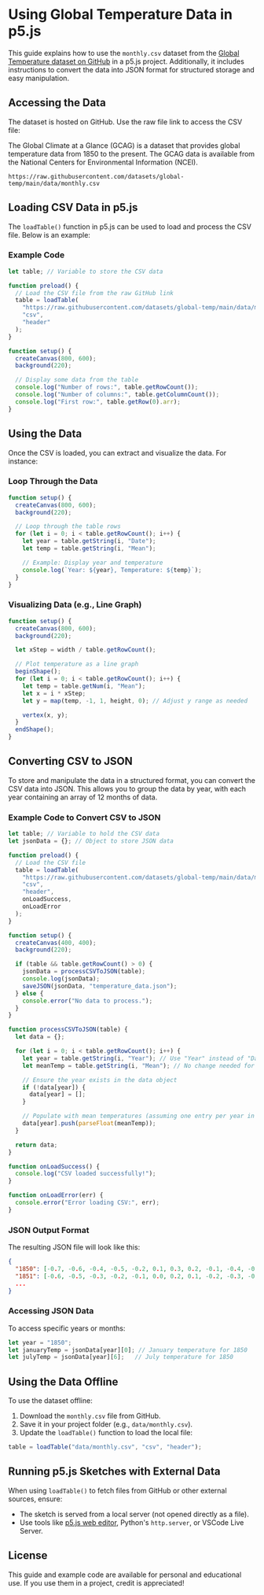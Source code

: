 # Using Global Temperature Data in p5.js

This guide explains how to use the `monthly.csv` dataset from the [Global Temperature dataset on GitHub](https://github.com/datasets/global-temp/blob/main/data/monthly.csv) in a p5.js project. Additionally, it includes instructions to convert the data into JSON format for structured storage and easy manipulation.

## Accessing the Data

The dataset is hosted on GitHub. Use the raw file link to access the CSV file:

The Global Climate at a Glance (GCAG) is a dataset that provides global temperature data from 1850 to the present. The GCAG data is available from the National Centers for Environmental Information (NCEI). 


```
https://raw.githubusercontent.com/datasets/global-temp/main/data/monthly.csv
```

## Loading CSV Data in p5.js

The `loadTable()` function in p5.js can be used to load and process the CSV file. Below is an example:

### Example Code

```javascript
let table; // Variable to store the CSV data

function preload() {
  // Load the CSV file from the raw GitHub link
  table = loadTable(
    "https://raw.githubusercontent.com/datasets/global-temp/main/data/monthly.csv",
    "csv",
    "header"
  );
}

function setup() {
  createCanvas(800, 600);
  background(220);

  // Display some data from the table
  console.log("Number of rows:", table.getRowCount());
  console.log("Number of columns:", table.getColumnCount());
  console.log("First row:", table.getRow(0).arr);
}
```

## Using the Data

Once the CSV is loaded, you can extract and visualize the data. For instance:

### Loop Through the Data

```javascript
function setup() {
  createCanvas(800, 600);
  background(220);

  // Loop through the table rows
  for (let i = 0; i < table.getRowCount(); i++) {
    let year = table.getString(i, "Date");
    let temp = table.getString(i, "Mean");

    // Example: Display year and temperature
    console.log(`Year: ${year}, Temperature: ${temp}`);
  }
}
```

### Visualizing Data (e.g., Line Graph)

```javascript
function setup() {
  createCanvas(800, 600);
  background(220);

  let xStep = width / table.getRowCount();

  // Plot temperature as a line graph
  beginShape();
  for (let i = 0; i < table.getRowCount(); i++) {
    let temp = table.getNum(i, "Mean");
    let x = i * xStep;
    let y = map(temp, -1, 1, height, 0); // Adjust y range as needed

    vertex(x, y);
  }
  endShape();
}
```

## Converting CSV to JSON

To store and manipulate the data in a structured format, you can convert the CSV data into JSON. This allows you to group the data by year, with each year containing an array of 12 months of data.

### Example Code to Convert CSV to JSON

```javascript
let table; // Variable to hold the CSV data
let jsonData = {}; // Object to store JSON data

function preload() {
  // Load the CSV file
  table = loadTable(
    "https://raw.githubusercontent.com/datasets/global-temp/main/data/monthly.csv",
    "csv",
    "header",
    onLoadSuccess,
    onLoadError
  );
}

function setup() {
  createCanvas(400, 400);
  background(220);

  if (table && table.getRowCount() > 0) {
    jsonData = processCSVToJSON(table);
    console.log(jsonData);
    saveJSON(jsonData, "temperature_data.json");
  } else {
    console.error("No data to process.");
  }
}

function processCSVToJSON(table) {
  let data = {};

  for (let i = 0; i < table.getRowCount(); i++) {
    let year = table.getString(i, "Year"); // Use "Year" instead of "Date"
    let meanTemp = table.getString(i, "Mean"); // No change needed for "Mean"

    // Ensure the year exists in the data object
    if (!data[year]) {
      data[year] = [];
    }

    // Populate with mean temperatures (assuming one entry per year in this file)
    data[year].push(parseFloat(meanTemp));
  }

  return data;
}

function onLoadSuccess() {
  console.log("CSV loaded successfully!");
}

function onLoadError(err) {
  console.error("Error loading CSV:", err);
}

```

### JSON Output Format

The resulting JSON file will look like this:

```json
{
  "1850": [-0.7, -0.6, -0.4, -0.5, -0.2, 0.1, 0.3, 0.2, -0.1, -0.4, -0.5, -0.6],
  "1851": [-0.6, -0.5, -0.3, -0.2, -0.1, 0.0, 0.2, 0.1, -0.2, -0.3, -0.4, -0.5],
  ...
}
```

### Accessing JSON Data

To access specific years or months:

```javascript
let year = "1850";
let januaryTemp = jsonData[year][0]; // January temperature for 1850
let julyTemp = jsonData[year][6];   // July temperature for 1850
```

## Using the Data Offline

To use the dataset offline:
1. Download the `monthly.csv` file from GitHub.
2. Save it in your project folder (e.g., `data/monthly.csv`).
3. Update the `loadTable()` function to load the local file:

```javascript
table = loadTable("data/monthly.csv", "csv", "header");
```

## Running p5.js Sketches with External Data

When using `loadTable()` to fetch files from GitHub or other external sources, ensure:

- The sketch is served from a local server (not opened directly as a file).
- Use tools like [p5.js web editor](https://editor.p5js.org/), Python's `http.server`, or VSCode Live Server.

## License

This guide and example code are available for personal and educational use. If you use them in a project, credit is appreciated!
